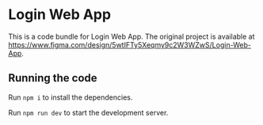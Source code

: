 
  # Login Web App

  This is a code bundle for Login Web App. The original project is available at https://www.figma.com/design/5wtIFTy5Xeqmy9c2W3WZwS/Login-Web-App.

  ## Running the code

  Run `npm i` to install the dependencies.

  Run `npm run dev` to start the development server.
  